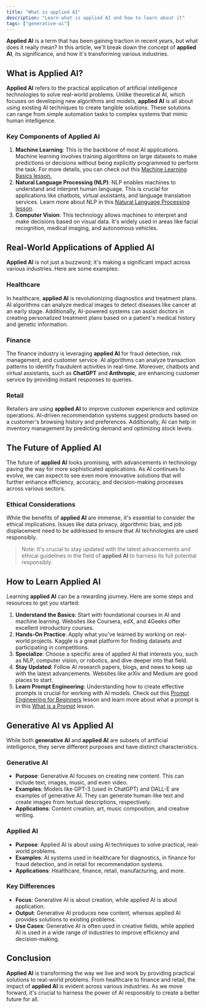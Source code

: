 ```yaml
---
title: "What is applied AI"
description: "Learn what is applied AI and how to learn about it"
tags: ["generative-ai"]
---
```



**Applied AI** is a term that has been gaining traction in recent years, but what does it really mean? In this article, we'll break down the concept of **applied AI**, its significance, and how it's transforming various industries. 

## What is Applied AI?

**Applied AI** refers to the practical application of artificial intelligence technologies to solve real-world problems. Unlike theoretical AI, which focuses on developing new algorithms and models, **applied AI** is all about using existing AI techniques to create tangible solutions. These solutions can range from simple automation tasks to complex systems that mimic human intelligence.

### Key Components of Applied AI

1. **Machine Learning**: This is the backbone of most AI applications. Machine learning involves training algorithms on large datasets to make predictions or decisions without being explicitly programmed to perform the task. For more details, you can check out this [Machine Learning Basics lesson.](https://4geeks.com/lesson/machine-learning-basics)
2. **Natural Language Processing (NLP)**: NLP enables machines to understand and interpret human language. This is crucial for applications like chatbots, virtual assistants, and language translation services. Learn more about NLP in this [Natural Language Processing lesson](https://4geeks.com/lesson/natural-language-processing).
3. **Computer Vision**: This technology allows machines to interpret and make decisions based on visual data. It's widely used in areas like facial recognition, medical imaging, and autonomous vehicles.

## Real-World Applications of Applied AI

**Applied AI** is not just a buzzword; it's making a significant impact across various industries. Here are some examples:

### Healthcare

In healthcare, **applied AI** is revolutionizing diagnostics and treatment plans. AI algorithms can analyze medical images to detect diseases like cancer at an early stage. Additionally, AI-powered systems can assist doctors in creating personalized treatment plans based on a patient's medical history and genetic information.

### Finance

The finance industry is leveraging **applied AI** for fraud detection, risk management, and customer service. AI algorithms can analyze transaction patterns to identify fraudulent activities in real-time. Moreover, chatbots and virtual assistants, such as **ChatGPT** and **Anthropic**, are enhancing customer service by providing instant responses to queries.

### Retail

Retailers are using **applied AI** to improve customer experience and optimize operations. AI-driven recommendation systems suggest products based on a customer's browsing history and preferences. Additionally, AI can help in inventory management by predicting demand and optimizing stock levels.

## The Future of Applied AI

The future of **applied AI** looks promising, with advancements in technology paving the way for more sophisticated applications. As AI continues to evolve, we can expect to see even more innovative solutions that will further enhance efficiency, accuracy, and decision-making processes across various sectors.

### Ethical Considerations

While the benefits of **applied AI** are immense, it's essential to consider the ethical implications. Issues like data privacy, algorithmic bias, and job displacement need to be addressed to ensure that AI technologies are used responsibly.

> Note: It's crucial to stay updated with the latest advancements and ethical guidelines in the field of **applied AI** to harness its full potential responsibly.

## How to Learn Applied AI

Learning **applied AI** can be a rewarding journey. Here are some steps and resources to get you started:

1. **Understand the Basics**: Start with foundational courses in AI and machine learning. Websites like Coursera, edX, and 4Geeks offer excellent introductory courses.
2. **Hands-On Practice**: Apply what you've learned by working on real-world projects. Kaggle is a great platform for finding datasets and participating in competitions.
3. **Specialize**: Choose a specific area of applied AI that interests you, such as NLP, computer vision, or robotics, and dive deeper into that field.
4. **Stay Updated**: Follow AI research papers, blogs, and news to keep up with the latest advancements. Websites like arXiv and Medium are good places to start.
5. **Learn Prompt Engineering**: Understanding how to create effective prompts is crucial for working with AI models. Check out this [Prompt Engineering for Beginners](https://4geeks.com/lesson/prompt-engineering-for-beginners) lesson and learn more about what a prompt is in this [What is a Prompt](https://4geeks.com/lesson/what-is-a-prompt) lesson.

## Generative AI vs Applied AI

While both **generative AI** and **applied AI** are subsets of artificial intelligence, they serve different purposes and have distinct characteristics.

### Generative AI

- **Purpose**: Generative AI focuses on creating new content. This can include text, images, music, and even video.
- **Examples**: Models like GPT-3 (used in ChatGPT) and DALL-E are examples of generative AI. They can generate human-like text and create images from textual descriptions, respectively.
- **Applications**: Content creation, art, music composition, and creative writing.

### Applied AI

- **Purpose**: Applied AI is about using AI techniques to solve practical, real-world problems.
- **Examples**: AI systems used in healthcare for diagnostics, in finance for fraud detection, and in retail for recommendation systems.
- **Applications**: Healthcare, finance, retail, manufacturing, and more.

### Key Differences

- **Focus**: Generative AI is about creation, while applied AI is about application.
- **Output**: Generative AI produces new content, whereas applied AI provides solutions to existing problems.
- **Use Cases**: Generative AI is often used in creative fields, while applied AI is used in a wide range of industries to improve efficiency and decision-making.

## Conclusion

**Applied AI** is transforming the way we live and work by providing practical solutions to real-world problems. From healthcare to finance and retail, the impact of **applied AI** is evident across various industries. As we move forward, it's crucial to harness the power of AI responsibly to create a better future for all.

